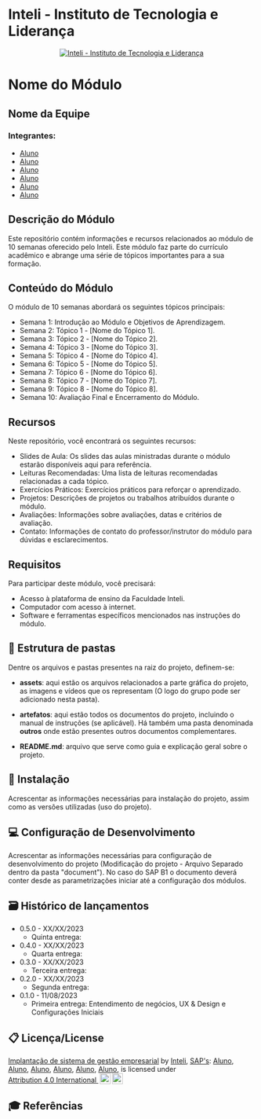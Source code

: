 # Inteli - Instituto de Tecnologia e Liderança 

<p align="center">
<a href= "https://www.inteli.edu.br/"><img src="https://s3.amazonaws.com/gupy5/production/companies/26702/career/63484/images/2022-04-28_16-56_logo.png" alt="Inteli - Instituto de Tecnologia e Liderança" border="0"></a>
</p>

# Nome do Módulo

## Nome da Equipe

### Integrantes: 
- <a href="https://www.linkedin.com/">Aluno</a>
- <a href="https://www.linkedin.com/">Aluno</a>
- <a href="https://www.linkedin.com/">Aluno</a>
- <a href="https://www.linkedin.com/">Aluno</a>
- <a href="https://www.linkedin.com/">Aluno</a>
- <a href="https://www.linkedin.com/">Aluno</a>

## Descrição do Módulo

Este repositório contém informações e recursos relacionados ao módulo de 10 semanas oferecido pelo Inteli. Este módulo faz parte do currículo acadêmico e abrange uma série de tópicos importantes para a sua formação.

## Conteúdo do Módulo

O módulo de 10 semanas abordará os seguintes tópicos principais:

- Semana 1: Introdução ao Módulo e Objetivos de Aprendizagem.
- Semana 2: Tópico 1 - [Nome do Tópico 1].
- Semana 3: Tópico 2 - [Nome do Tópico 2].
- Semana 4: Tópico 3 - [Nome do Tópico 3].
- Semana 5: Tópico 4 - [Nome do Tópico 4].
- Semana 6: Tópico 5 - [Nome do Tópico 5].
- Semana 7: Tópico 6 - [Nome do Tópico 6].
- Semana 8: Tópico 7 - [Nome do Tópico 7].
- Semana 9: Tópico 8 - [Nome do Tópico 8].
- Semana 10: Avaliação Final e Encerramento do Módulo.

## Recursos

Neste repositório, você encontrará os seguintes recursos:

- Slides de Aula: Os slides das aulas ministradas durante o módulo estarão disponíveis aqui para referência.
- Leituras Recomendadas: Uma lista de leituras recomendadas relacionadas a cada tópico.
- Exercícios Práticos: Exercícios práticos para reforçar o aprendizado.
- Projetos: Descrições de projetos ou trabalhos atribuídos durante o módulo.
- Avaliações: Informações sobre avaliações, datas e critérios de avaliação.
- Contato: Informações de contato do professor/instrutor do módulo para dúvidas e esclarecimentos.

## Requisitos
Para participar deste módulo, você precisará:

- Acesso à plataforma de ensino da Faculdade Inteli.
- Computador com acesso à internet.
- Software e ferramentas específicos mencionados nas instruções do módulo.

## 📁 Estrutura de pastas

Dentre os arquivos e pastas presentes na raiz do projeto, definem-se:

- <b>assets</b>: aqui estão os arquivos relacionados a parte gráfica do projeto, as imagens e vídeos que os representam (O logo do grupo pode ser adicionado nesta pasta).

- <b>artefatos</b>: aqui estão todos os documentos do projeto, incluindo o manual de instruções (se aplicável). Há também uma pasta denominada <b>outros</b> onde estão presentes outros documentos complementares.

- <b>README.md</b>: arquivo que serve como guia e explicação geral sobre o projeto.


## 🔧 Instalação

Acrescentar as informações necessárias para instalação do projeto, assim como as versões utilizadas (uso do projeto).


## 💻 Configuração de Desenvolvimento

Acrescentar as informações necessárias para configuração de desenvolvimento do projeto (Modificação do projeto - Arquivo Separado dentro da pasta "document"). No caso do SAP B1 o documento deverá conter desde as parametrizações iniciar até a configuração dos módulos.


## 🗃 Histórico de lançamentos

* 0.5.0 - XX/XX/2023
    * Quinta entrega:
* 0.4.0 - XX/XX/2023
    * Quarta entrega:
* 0.3.0 - XX/XX/2023
    * Terceira entrega:
* 0.2.0 - XX/XX/2023
    * Segunda entrega:
* 0.1.0 - 11/08/2023
    * Primeira entrega: Entendimento de negócios, UX & Design e Configurações Iniciais


## 📋 Licença/License

<p xmlns:cc="http://creativecommons.org/ns#" xmlns:dct="http://purl.org/dc/terms/"><a property="dct:title" rel="cc:attributionURL" href="https://github.com/2023M7T4-Inteli">Implantação de sistema de gestão empresarial</a> by <a rel="cc:attributionURL dct:creator" property="cc:attributionName" href="https://github.com/InteliProjects">Inteli</a>, <a rel="cc:attributionURL dct:creator" property="cc:attributionName" href="https://github.com/2023M7T4-Inteli/grupo1">SAP's</a>: <a href="https://www.linkedin.com/">Aluno</a>,  <a href="https://www.linkedin.com/">Aluno</a>,  <a href="https://www.linkedin.com/">Aluno</a>, <a href="https://www.linkedin.com/">Aluno</a>,  <a href="https://www.linkedin.com/">Aluno</a>,  <a href="https://www.linkedin.com/">Aluno</a>,
is licensed under <a href="http://creativecommons.org/licenses/by/4.0/?ref=chooser-v1" target="_blank" rel="license noopener noreferrer" style="display:inline-block;">Attribution 4.0 International <img style="height:22px!important;margin-left:3px;vertical-align:text-bottom;" src="https://mirrors.creativecommons.org/presskit/icons/cc.svg?ref=chooser-v1"><img style="height:22px!important;margin-left:3px;vertical-align:text-bottom;" src="https://mirrors.creativecommons.org/presskit/icons/by.svg?ref=chooser-v1"></a></p>


## 🎓 Referências

